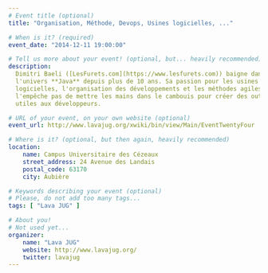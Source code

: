 ```yaml
---
# Event title (optional)
title: "Organisation, Méthode, Devops, Usines logicielles, ..."

# When is it? (required)
event_date: "2014-12-11 19:00:00"

# Tell us more about your event! (optional, but... heavily recommended)
description:
  Dimitri Baeli ([LesFurets.com](https://www.lesfurets.com)) baigne dans
  l'univers **Java** depuis plus de 10 ans. Sa passion pour les usines
  logicielles, l'organisation des développements et les méthodes agiles ne
  l'empêche pas de mettre les mains dans le cambouis pour créer des outils
  utiles aux développeurs.

# URL of your event, on your own website (optional)
event_url: http://www.lavajug.org/xwiki/bin/view/Main/EventTwentyFour

# Where is it? (optional, but then again, heavily recommended)
location:
    name: Campus Universitaire des Cézeaux
    street_address: 24 Avenue des Landais
    postal_code: 63170
    city: Aubière

# Keywords describing your event (optional)
# Please, do not add too many tags...
tags: [ "Lava JUG" ]

# About you!
# Not used yet...
organizer:
    name: "Lava JUG"
    website: http://www.lavajug.org/
    twitter: lavajug
---
```

